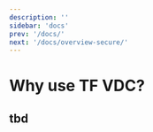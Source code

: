 ```yaml
---
description: ''
sidebar: 'docs'
prev: '/docs/'
next: '/docs/overview-secure/'
---
```


# Why use TF VDC?

## tbd